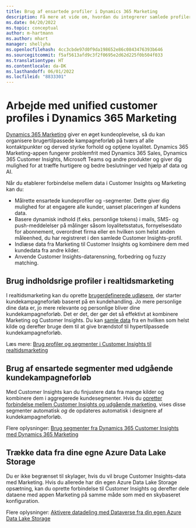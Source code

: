 ```yaml
---
title: Brug af ensartede profiler i Dynamics 365 Marketing
description: Få mere at vide om, hvordan du integrerer samlede profiler og segmenter med Dynamics 365 Marketing.
ms.date: 04/20/2022
ms.topic: conceptual
author: m-hartmann
ms.author: mhart
manager: shellyha
ms.openlocfilehash: 4cc3cbde97d0f9da198652e86c0843476393b646
ms.sourcegitcommit: f5af5613afd9c3f2f0695e2d62d225f0b504f033
ms.translationtype: HT
ms.contentlocale: da-DK
ms.lasthandoff: 06/01/2022
ms.locfileid: "8833301"
---
```

# <a name="work-with-unified-customer-profiles-in-dynamics-365-marketing"></a>Arbejde med unified customer profiles i Dynamics 365 Marketing

[Dynamics 365 Marketing](/dynamics365/marketing/overview) giver en øget kundeoplevelse, så du kan organisere brugertilpassede kampagneforløb på tværs af alle kontaktpunkter og derved styrke forhold og optjene loyalitet. Dynamics 365 Marketing-appen fungerer problemfrit med Dynamics 365 Sales, Dynamics 365 Customer Insights, Microsoft Teams og andre produkter og giver dig mulighed for at træffe hurtigere og bedre beslutninger ved hjælp af data og AI.

Når du etablerer forbindelse mellem data i Customer Insights og Marketing kan du:

- Målrette ensartede kundeprofiler og -segmenter. Dette giver dig mulighed for at engagere alle kunder, uanset placeringen af kundens data.
- Basere dynamisk indhold (f.eks. personlige tokens) i mails, SMS- og push-meddelelser på målinger såsom loyalitetsstatus, fornyelsesdato for abonnement, overordnet firma eller en hvilken som helst anden måleenhed, du har registreret i den samlede Customer Insights-profil.
- Indlæse data fra Marketing til Customer Insights og kombinere dem med kundedata fra andre kilder.
- Anvende Customer Insights-datarensning, forbedring og fuzzy matching.

## <a name="use-rich-customer-profiles-in-real-time-marketing"></a>Brug indholdsrige profiler i realtidsmarketing

I realtidsmarketing kan du oprette [brugerdefinerede udløsere](/dynamics365/marketing/real-time-marketing-custom-triggers), der starter kundekampagneforløb baseret på en kundehandling. Jo mere personlige dine data er, jo mere relevante og personlige bliver dine kundekampagneforløb. Det er det, der gør det så effektivt at kombinere Marketing og Customer Insights. Du kan [samle data](data-unification.md) fra en hvilken som helst kilde og derefter bruge dem til at give brændstof til hypertilpassede kundekampagneforløb.

Læs mere: [Brug profiler og segmenter i Customer Insights til realtidsmarketing](/dynamics365/marketing/real-time-marketing-ci-profile)

## <a name="use-unified-segments-with-outbound-customer-journeys"></a>Brug af ensartede segmenter med udgående kundekampagneforløb

Med Customer Insights kan du finjustere data fra mange kilder og kombinere dem i aggregerede kundesegmenter. Hvis du [opretter forbindelse mellem Customer Insights og udgående marketing](export-dynamics365-marketing.md), vises disse segmenter automatisk *og* de opdateres automatisk i designere af kundekampagneforløb.

Flere oplysninger: [Brug segmenter fra Dynamics 365 Customer Insights med Dynamics 365 Marketing](/dynamics365/marketing/customer-insights-segments)

## <a name="pull-data-from-your-own-azure-data-lake-storage"></a>Trække data fra dine egne Azure Data Lake Storage

Du er ikke begrænset til skylager, hvis du vil bruge Customer Insights-data med Marketing. Hvis du allerede har din egen Azure Data Lake Storage opsætning, kan du oprette forbindelse til Customer Insights og derefter dele dataene med appen Marketing på samme måde som med en skybaseret konfiguration.

Flere oplysninger: [Aktivere datadeling med Dataverse fra din egen Azure Data Lake Storage](customer-insights-dataverse.md#enable-data-sharing-with-dataverse-from-your-own-azure-data-lake-storage-preview)
